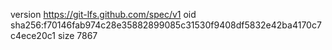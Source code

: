 version https://git-lfs.github.com/spec/v1
oid sha256:f70146fab974c28e35882899085c31530f9408df5832e42ba4170c7c4ece20c1
size 7867
